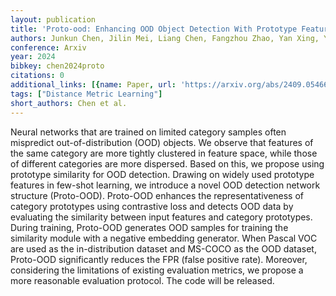 ```yaml
---
layout: publication
title: 'Proto-ood: Enhancing OOD Object Detection With Prototype Feature Similarity'
authors: Junkun Chen, Jilin Mei, Liang Chen, Fangzhou Zhao, Yan Xing, Yu Hu
conference: Arxiv
year: 2024
bibkey: chen2024proto
citations: 0
additional_links: [{name: Paper, url: 'https://arxiv.org/abs/2409.05466'}]
tags: ["Distance Metric Learning"]
short_authors: Chen et al.
---
```

Neural networks that are trained on limited category samples often mispredict
out-of-distribution (OOD) objects. We observe that features of the same
category are more tightly clustered in feature space, while those of different
categories are more dispersed. Based on this, we propose using prototype
similarity for OOD detection. Drawing on widely used prototype features in
few-shot learning, we introduce a novel OOD detection network structure
(Proto-OOD). Proto-OOD enhances the representativeness of category prototypes
using contrastive loss and detects OOD data by evaluating the similarity
between input features and category prototypes. During training, Proto-OOD
generates OOD samples for training the similarity module with a negative
embedding generator. When Pascal VOC are used as the in-distribution dataset
and MS-COCO as the OOD dataset, Proto-OOD significantly reduces the FPR (false
positive rate). Moreover, considering the limitations of existing evaluation
metrics, we propose a more reasonable evaluation protocol. The code will be
released.